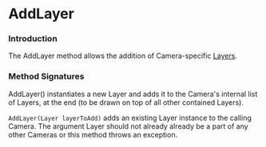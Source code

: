 # AddLayer

### Introduction

The AddLayer method allows the addition of Camera-specific [Layers](layer.md).

### Method Signatures

AddLayer() instantiates a new Layer and adds it to the Camera's internal list of Layers, at the end (to be drawn on top of all other contained Layers).&#x20;

`AddLayer(Layer layerToAdd)` adds an existing Layer instance to the calling Camera. The argument Layer should not already already be a part of any other Cameras or this method throws an exception.
